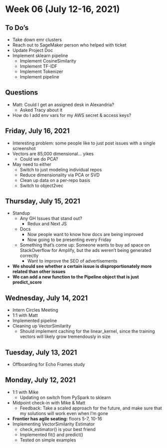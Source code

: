 # Week 06 (July 12-16, 2021)

## To Do’s

* Take down emr clusters
* Reach out to SageMaker person who helped with ticket
* Update Project Doc
* Implement sklearn pipeline
    * Implement CosineSimilarity
    * Implement TF-IDF
    * Implement Tokenizer
    * Implement pipeline


## Questions

* Matt: Could I get an assigned desk in Alexandria?
    * Asked Tracy about it
* How do I add env vars for my AWS secret & access keys?

## Friday, July 16, 2021

* Interesting problem: some people like to just post issues with a single screenshot
* Vectors are 85,000 dimensional... yikes
    * Could we do PCA?
* May need to either
    * Switch to just modeling individual repos
    * Reduce dimensionality via PCA or SVD
    * Clean up data on a per-repo basis
    * Switch to object2vec

## Thursday, July 15, 2021

* Standup
    * Any GH Issues that stand out?
        * Redux and Next JS
    * Docs
        * Now people want to know how docs are being improved
        * Now going to be presenting every Friday
    * Something that’s come up: Someone wants to buy ad space on StackOverflow for Amplify, but the ads weren’t being generated correctly
        * Want to improve the SEO of advertisements
* **We should see whether a certain issue is disproportionately more related than other issues**
* **We can add a new function to the Pipeline object that is just predict_score**

## Wednesday, July 14, 2021

* Intern Circles Meeting
* 1:1 with Matt
* Implemented pipeline
* Cleaning up VectorSimilarity
    * Should implement caching for the linear_kernel, since the training vectors will likely grow tremendously in size

## Tuesday, July 13, 2021

* Offboarding for Echo Frames study

## Monday, July 12, 2021

* 1:1 with Mike
    * Updating on switch from PySpark to sklearn
* Midpoint check-in with Mike & Matt
    * Feedback: Take a scaled approach for the future, and make sure that my solutions will work even when I’m gone
* **Frontier has agile seating:** floors 5-7, 10-16
* Implementing VectorSimilarity Estimator
    * check_estimator() is your best friend
    * Implemented fit() and predict()
    * Tested on simple examples

